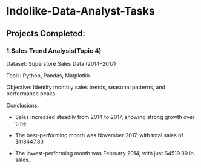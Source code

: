 # Indolike-Data-Analyst-Tasks

## Projects Completed:
### 1.Sales Trend Analysis(Topic 4)

Dataset: Superstore Sales Data (2014–2017)

Tools: Python, Pandas, Matplotlib

Objective: Identify monthly sales trends, seasonal patterns, and performance peaks.

Conclusions: 
- Sales increased steadily from 2014 to 2017, showing strong growth over time.

- The best-performing month was November 2017, with total sales of $118447.83

- The lowest-performing month was February 2014, with just $4519.89 in sales.
